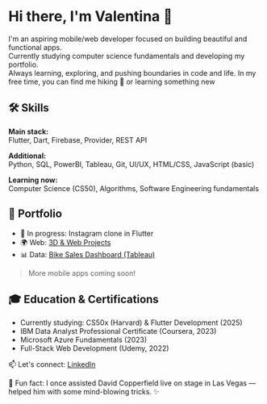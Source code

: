 # Hi there, I'm Valentina 👋

I'm an aspiring mobile/web developer focused on building beautiful and functional apps.  
Currently studying computer science fundamentals and developing my portfolio.  
Always learning, exploring, and pushing boundaries in code and life. In my free time, you can find me hiking :walking: or learning something new 

## 🛠️ Skills

**Main stack:**  
Flutter, Dart, Firebase, Provider, REST API

**Additional:**  
Python, SQL, PowerBI, Tableau, Git, UI/UX, HTML/CSS, JavaScript (basic)

**Learning now:**  
Computer Science (CS50), Algorithms, Software Engineering fundamentals

## 📁 Portfolio

- 🔧 In progress: Instagram clone in Flutter  
- 🌍 Web: [3D & Web Projects](https://tumblinger.github.io/My_3DPortfolio_Web_Development/)  
- 📊 Data: [Bike Sales Dashboard (Tableau)](https://public.tableau.com/app/profile/valentina.egorova/viz/BikesandAccessoiresSalesAnalusis/Dashboard1)

> More mobile apps coming soon!

## 🎓 Education & Certifications

- Currently studying: CS50x (Harvard) & Flutter Development (2025)
- IBM Data Analyst Professional Certificate (Coursera, 2023)  
- Microsoft Azure Fundamentals (2023)  
- Full-Stack Web Development (Udemy, 2022)  


📫 Let's connect: [LinkedIn](https://www.linkedin.com/in/valentinaegorova/)

🎩 Fun fact: I once assisted David Copperfield live on stage in Las Vegas — helped him with some mind-blowing tricks. ✨


